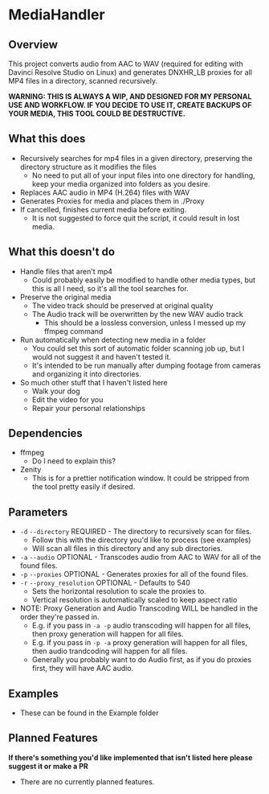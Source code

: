 # MediaHandler
## Overview
This project converts audio from AAC to WAV (required for editing with Davinci Resolve Studio on Linux) and generates DNXHR_LB proxies for all MP4 files in a directory, scanned recursively.

**WARNING: THIS IS ALWAYS A WIP, AND DESIGNED FOR MY PERSONAL USE AND WORKFLOW. IF YOU DECIDE TO USE IT, CREATE BACKUPS OF YOUR MEDIA, THIS TOOL COULD BE DESTRUCTIVE.**

## What this does
* Recursively searches for mp4 files in a given directory, preserving the directory structure as it modifies the files
    * No need to put all of your input files into one directory for handling, keep your media organized into folders as you desire.
* Replaces AAC audio in MP4 (H.264) files with WAV
* Generates Proxies for media and places them in ./Proxy
* If cancelled, finishes current media before exiting.
    * It is not suggested to force quit the script, it could result in lost media.

## What this doesn't do
* Handle files that aren't mp4
   * Could probably easily be modified to handle other media types, but this is all I need, so it's all the tool searches for.
* Preserve the original media
   * The video track should be preserved at original quality
   * The Audio track will be overwritten by the new WAV audio track
      * This should be a lossless conversion, unless I messed up my ffmpeg command
* Run automatically when detecting new media in a folder
   * You could set this sort of automatic folder scanning job up, but I would not suggest it and haven't tested it.
   * It's intended to be run manually after dumping footage from cameras and organizing it into directories.
* So much other stuff that I haven't listed here
   * Walk your dog
   * Edit the video for you
   * Repair your personal relationships

## Dependencies
* ffmpeg
   * Do I need to explain this?
* Zenity
    * This is for a prettier notification window. It could be stripped from the tool pretty easily if desired.

## Parameters
* `-d` `--directory` REQUIRED - The directory to recursively scan for files.
    * Follow this with the directory you'd like to process (see examples)
    * Will scan all files in this directory and any sub directories.
* `-a` `--audio` OPTIONAL - Transcodes audio from AAC to WAV for all of the found files.
* `-p` `--proxies` OPTIONAL - Generates proxies for all of the found files.
* `-r` `--proxy_resolution` OPTIONAL - Defaults to 540
    * Sets the horizontal resolution to scale the proxies to.
    * Vertical resolution is automatically scaled to keep aspect ratio
* NOTE: Proxy Generation and Audio Transcoding WILL be handled in the order they're passed in.
    * E.g. if you pass in `-a -p` audio transcoding will happen for all files, then proxy generation will happen for all files.
    * E.g. if you pass in `-p -a` proxy generation will happen for all files, then audio trandcoding will happen for all files.
    * Generally you probably want to do Audio first, as if you do proxies first, they will have AAC audio.

## Examples
* These can be found in the Example folder

## Planned Features
**If there's something you'd like implemented that isn't listed here please suggest it or make a PR**
* There are no currently planned features.
